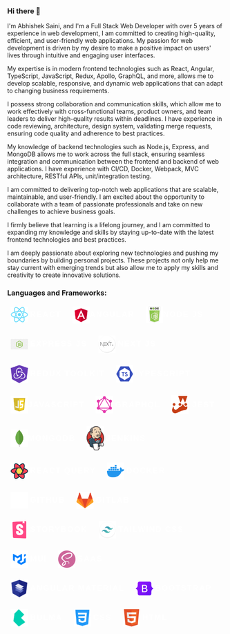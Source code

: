 ### Hi there 👋

I'm Abhishek Saini, and I'm a Full Stack Web Developer with over 5 years of experience in web development, I am committed to creating high-quality, efficient, and user-friendly web applications. My passion for web development is driven by my desire to make a positive impact on users' lives through intuitive and engaging user interfaces.

My expertise is in modern frontend technologies such as React, Angular, TypeScript, JavaScript, Redux, Apollo, GraphQL, and more, allows me to develop scalable, responsive, and dynamic web applications that can adapt to changing business requirements.

I possess strong collaboration and communication skills, which allow me to work effectively with cross-functional teams, product owners, and team leaders to deliver high-quality results within deadlines. I have experience in code reviewing, architecture, design system, validating merge requests, ensuring code quality and adherence to best practices.

My knowledge of backend technologies such as Node.js, Express, and MongoDB allows me to work across the full stack, ensuring seamless integration and communication between the frontend and backend of web applications. I have experience with CI/CD, Docker, Webpack, MVC architecture, RESTful APIs, unit/integration testing.

I am committed to delivering top-notch web applications that are scalable, maintainable, and user-friendly. I am excited about the opportunity to collaborate with a team of passionate professionals and take on new challenges to achieve business goals.

I firmly believe that learning is a lifelong journey, and I am committed to expanding my knowledge and skills by staying up-to-date with the latest frontend technologies and best practices. 

I am deeply passionate about exploring new technologies and pushing my boundaries by building personal projects. These projects not only help me stay current with emerging trends but also allow me to apply my skills and creativity to create innovative solutions.

### Languages and Frameworks:
<div style="display: flex; flex-wrap: wrap; font-size: 18px; font-weight: bold; font-family: 'Californian FB',sans-serif; letter-spacing: 2px">
<span style="display: flex; justify-content: center; align-items: center; padding: 4px 8px; text-align: center; border-radius: 5px; color: white; margin-right: 10px; margin-bottom: 20px;"><img src="react.png" width="40" style="margin-right: 5px;">REACT</span>
<span style="display: flex; justify-content: center; align-items: center; padding: 4px 8px; text-align: center; border-radius: 5px; color: white; margin-right: 10px; margin-bottom: 20px; "><img src="angular.png" width="40">ANGULAR</span>
<span style="display: flex; justify-content: center; align-items: center; padding: 4px 8px; text-align: center; border-radius: 5px; color: white; margin-right: 10px; margin-bottom: 20px; "><img src="node.png" width="40">NODE JS</span>
<span style="display: flex; justify-content: center; align-items: center; padding: 4px 8px; text-align: center; border-radius: 5px; color: white; margin-right: 10px; margin-bottom: 20px; "><img src="express.png" width="40" style="margin-right: 5px;">EXPRESS JS</span>
<span style="display: flex; justify-content: center; align-items: center; padding: 4px 8px; text-align: center; border-radius: 5px; color: white; margin-right: 10px; margin-bottom: 20px; "><img src="next.png" width="40" style="margin-right: 5px">NEXT JS</span>
<span style="display: flex; justify-content: center; align-items: center; padding: 4px 8px; text-align: center; border-radius: 5px; color: white; margin-right: 10px; margin-bottom: 20px; "><img src="redux.png" width="40" style="margin-right: 5px;">REDUX TOOLKIT</span>
<span style="display: flex; justify-content: center; align-items: center; padding: 4px 8px; text-align: center; border-radius: 5px; color: white; margin-right: 10px; margin-bottom: 20px; "><img src="typescript.svg" width="40">TYPESCRIPT</span>
<span style="display: flex; justify-content: center; align-items: center; padding: 4px 8px; text-align: center; border-radius: 5px; color: white; margin-right: 10px; margin-bottom: 20px; "><img src="javascript.webp" width="40">JAVASCRIPT</span>
<span style="display: flex; justify-content: center; align-items: center; padding: 4px 8px; text-align: center; border-radius: 5px; color: white; margin-right: 10px; margin-bottom: 20px; "><img src="graphql.png" width="40" style="margin-right: 5px;">GRAPHQL</span>
<span style="display: flex; justify-content: center; align-items: center; padding: 4px 8px; text-align: center; border-radius: 5px; color: white; margin-right: 10px; margin-bottom: 20px; "><img src="jest.png" width="40" style="margin-right: 8px;">JEST</span>
<span style="display: flex; justify-content: center; align-items: center; padding: 4px 8px; text-align: center; border-radius: 5px; color: white; margin-right: 10px; margin-bottom: 20px; "><img src="mongo.png" width="40">MONGODB</span>
<span style="display: flex; justify-content: center; align-items: center; padding: 4px 8px; text-align: center; border-radius: 5px; color: white; margin-right: 10px; margin-bottom: 20px; "><img src="jenkins.png" width="40" style="margin-right: 5px;">JENKINS</span>
<span style="display: flex; justify-content: center; align-items: center; padding: 4px 8px; text-align: center; border-radius: 5px; color: white; margin-right: 10px; margin-bottom: 20px; "><img src="react-query.png" width="40" style="margin-right: 5px;">REACT QUERY</span>
<span style="display: flex; justify-content: center; align-items: center; padding: 4px 8px; text-align: center; border-radius: 5px; color: white; margin-right: 10px; margin-bottom: 20px; "><img src="docker.png" width="40" style="margin-right: 5px;">DOCKER</span>
<span style="display: flex; justify-content: center; align-items: center; padding: 4px 8px; text-align: center; border-radius: 5px; color: white; margin-right: 10px; margin-bottom: 20px; "><img src="github.png" width="40" style="margin-right: 5px;">GITHUB</span>
<span style="display: flex; justify-content: center; align-items: center; padding: 4px 8px; text-align: center; border-radius: 5px; color: white; margin-right: 10px; margin-bottom: 20px; "><img src="gitlab.png" width="40" style="margin-right: 5px;">GITLAB</span>
<span style="display: flex; justify-content: center; align-items: center; padding: 4px 8px; text-align: center; border-radius: 5px; color: white; margin-right: 10px; margin-bottom: 20px; "><img src="storybook.svg" width="40" style="margin-right: 5px;">STORYBOOK</span>
<span style="display: flex; justify-content: center; align-items: center; padding: 4px 8px; text-align: center; border-radius: 5px; color: white; margin-right: 10px; margin-bottom: 20px; "><img src="tailwind.png" width="40" style="margin-right: 5px;">TAILWIND CSS</span>
<span style="display: flex; justify-content: center; align-items: center; padding: 4px 8px; text-align: center; border-radius: 5px; color: white; margin-right: 10px; margin-bottom: 20px; "><img src="mui.png" width="40" style="margin-right: 5px;">MUI</span>
<span style="display: flex; justify-content: center; align-items: center; padding: 4px 8px; text-align: center; border-radius: 5px; color: white; margin-right: 10px; margin-bottom: 20px; "><img src="saas.png" width="40" style="margin-right: 5px;">SAAS</span>
<span style="display: flex; justify-content: center; align-items: center; padding: 4px 8px; text-align: center; border-radius: 5px; color: white; margin-right: 10px; margin-bottom: 20px; "><img src="angular-material.png" width="40" style="margin-right: 5px;">ANGULAR MATERIAL</span>
<span style="display: flex; justify-content: center; align-items: center; padding: 4px 8px; text-align: center; border-radius: 5px; color: white; margin-right: 10px; margin-bottom: 20px; "><img src="bootstrap.png" width="40" style="margin-right: 5px;">BOOTSTRAP</span>
<span style="display: flex; justify-content: center; align-items: center; padding: 4px 8px; text-align: center; border-radius: 5px; color: white; margin-right: 10px; margin-bottom: 20px; "><img src="bulma.svg" width="40" style="margin-right: 5px;">BULMA</span>
<span style="display: flex; justify-content: center; align-items: center; padding: 4px 8px; text-align: center; border-radius: 5px; color: white; margin-right: 10px; margin-bottom: 20px; "><img src="css.png" width="40" style="margin-right: 5px;">CSS</span>
<span style="display: flex; justify-content: center; align-items: center; padding: 4px 8px; text-align: center; border-radius: 5px; color: white; margin-right: 10px; margin-bottom: 20px; "><img src="html.png" width="40" style="margin-right: 5px;">HTML</span>
</div>



<!--
**SAINIAbhishek/SAINIAbhishek** is a ✨ _special_ ✨ repository because its `README.md` (this file) appears on your GitHub profile.

Here are some ideas to get you started:

- 🔭 I’m currently working on ...
- 🌱 I’m currently learning ...
- 👯 I’m looking to collaborate on ...
- 🤔 I’m looking for help with ...
- 💬 Ask me about ...
- 📫 How to reach me: ...
- 😄 Pronouns: ...
- ⚡ Fun fact: ...
-->
